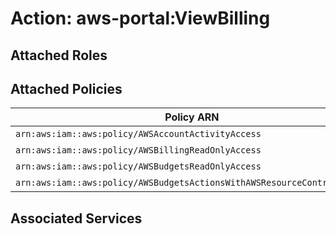 # Action: aws-portal:ViewBilling

## Attached Roles

## Attached Policies

| Policy ARN | Policy Name |
|------------|-------------|
| `arn:aws:iam::aws:policy/AWSAccountActivityAccess` | [AWSAccountActivityAccess](../policies.md#awsaccountactivityaccess) |
| `arn:aws:iam::aws:policy/AWSBillingReadOnlyAccess` | [AWSBillingReadOnlyAccess](../policies.md#awsbillingreadonlyaccess) |
| `arn:aws:iam::aws:policy/AWSBudgetsReadOnlyAccess` | [AWSBudgetsReadOnlyAccess](../policies.md#awsbudgetsreadonlyaccess) |
| `arn:aws:iam::aws:policy/AWSBudgetsActionsWithAWSResourceControlAccess` | [AWSBudgetsActionsWithAWSResourceControlAccess](../policies.md#awsbudgetsactionswithawsresourcecontrolaccess) |

## Associated Services

